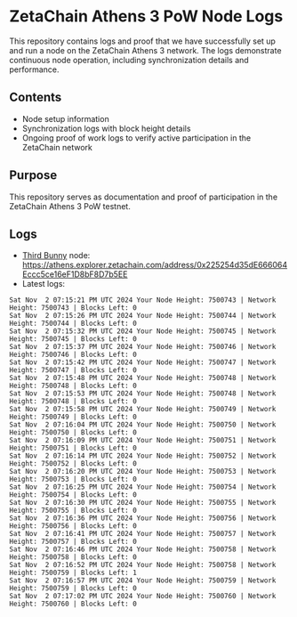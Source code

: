 # ZetaChain Athens 3 PoW Node Logs
This repository contains logs and proof that we have successfully set up and run a node on the ZetaChain Athens 3 network. The logs demonstrate continuous node operation, including synchronization details and performance.

## Contents
- Node setup information
- Synchronization logs with block height details
- Ongoing proof of work logs to verify active participation in the ZetaChain network

## Purpose
This repository serves as documentation and proof of participation in the ZetaChain Athens 3 PoW testnet.

## Logs

- [Third Bunny](https://thirdbunny.xyz/) node: https://athens.explorer.zetachain.com/address/0x225254d35dE666064Eccc5ce16eF1D8bF8D7b5EE
- Latest logs:
```
Sat Nov  2 07:15:21 PM UTC 2024 Your Node Height: 7500743 | Network Height: 7500743 | Blocks Left: 0
Sat Nov  2 07:15:26 PM UTC 2024 Your Node Height: 7500744 | Network Height: 7500744 | Blocks Left: 0
Sat Nov  2 07:15:32 PM UTC 2024 Your Node Height: 7500745 | Network Height: 7500745 | Blocks Left: 0
Sat Nov  2 07:15:37 PM UTC 2024 Your Node Height: 7500746 | Network Height: 7500746 | Blocks Left: 0
Sat Nov  2 07:15:42 PM UTC 2024 Your Node Height: 7500747 | Network Height: 7500747 | Blocks Left: 0
Sat Nov  2 07:15:48 PM UTC 2024 Your Node Height: 7500748 | Network Height: 7500748 | Blocks Left: 0
Sat Nov  2 07:15:53 PM UTC 2024 Your Node Height: 7500748 | Network Height: 7500748 | Blocks Left: 0
Sat Nov  2 07:15:58 PM UTC 2024 Your Node Height: 7500749 | Network Height: 7500749 | Blocks Left: 0
Sat Nov  2 07:16:04 PM UTC 2024 Your Node Height: 7500750 | Network Height: 7500750 | Blocks Left: 0
Sat Nov  2 07:16:09 PM UTC 2024 Your Node Height: 7500751 | Network Height: 7500751 | Blocks Left: 0
Sat Nov  2 07:16:14 PM UTC 2024 Your Node Height: 7500752 | Network Height: 7500752 | Blocks Left: 0
Sat Nov  2 07:16:20 PM UTC 2024 Your Node Height: 7500753 | Network Height: 7500753 | Blocks Left: 0
Sat Nov  2 07:16:25 PM UTC 2024 Your Node Height: 7500754 | Network Height: 7500754 | Blocks Left: 0
Sat Nov  2 07:16:30 PM UTC 2024 Your Node Height: 7500755 | Network Height: 7500755 | Blocks Left: 0
Sat Nov  2 07:16:36 PM UTC 2024 Your Node Height: 7500756 | Network Height: 7500756 | Blocks Left: 0
Sat Nov  2 07:16:41 PM UTC 2024 Your Node Height: 7500757 | Network Height: 7500757 | Blocks Left: 0
Sat Nov  2 07:16:46 PM UTC 2024 Your Node Height: 7500758 | Network Height: 7500758 | Blocks Left: 0
Sat Nov  2 07:16:52 PM UTC 2024 Your Node Height: 7500758 | Network Height: 7500759 | Blocks Left: 1
Sat Nov  2 07:16:57 PM UTC 2024 Your Node Height: 7500759 | Network Height: 7500759 | Blocks Left: 0
Sat Nov  2 07:17:02 PM UTC 2024 Your Node Height: 7500760 | Network Height: 7500760 | Blocks Left: 0
```
